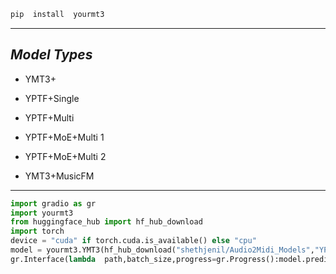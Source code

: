 ```bash
pip  install  yourmt3
```
---
## *Model Types*

* YMT3+

* YPTF+Single

* YPTF+Multi

* YPTF+MoE+Multi 1

* YPTF+MoE+Multi 2

* YMT3+MusicFM
---

```python
import gradio as gr
import yourmt3
from huggingface_hub import hf_hub_download
import torch
device = "cuda" if torch.cuda.is_available() else "cpu"
model = yourmt3.YMT3(hf_hub_download("shethjenil/Audio2Midi_Models","YPTF+MoE+Multi 1.pt"),"YPTF+MoE+Multi","32" if device == "cpu" else "16",torch.device(device))
gr.Interface(lambda  path,batch_size,progress=gr.Progress():model.predict(path,lambda  i,total:progress((i,total)),batch_size),[gr.Audio(type="filepath",label="Audio"),gr.Number(8,label="Batch Size")],gr.File(label="midi")).launch()
```